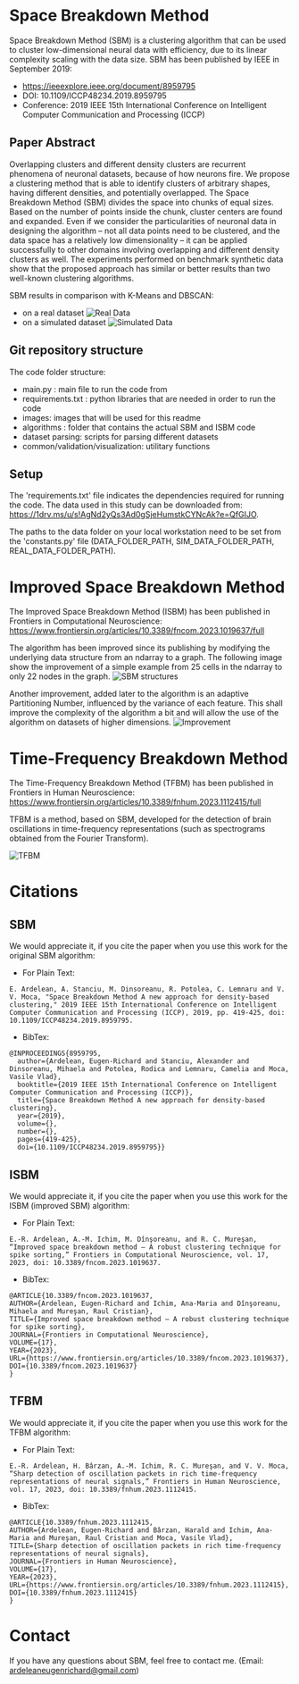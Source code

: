# Space Breakdown Method
Space Breakdown Method (SBM) is a clustering algorithm that can be used to cluster low-dimensional neural data with efficiency, due to its linear complexity scaling with the data size.
SBM has been published by IEEE in September 2019:
- https://ieeexplore.ieee.org/document/8959795
- DOI: 10.1109/ICCP48234.2019.8959795
- Conference: 2019 IEEE 15th International Conference on Intelligent Computer Communication and Processing (ICCP)


## Paper Abstract
Overlapping clusters and different density clusters are recurrent phenomena of neuronal datasets, because of how neurons fire. We propose a clustering method that is able to identify clusters of arbitrary shapes, having different densities, and potentially overlapped. The Space Breakdown Method (SBM) divides the space into chunks of equal sizes. Based on the number of points inside the chunk, cluster centers are found and expanded. Even if we consider the particularities of neuronal data in designing the algorithm – not all data points need to be clustered, and the data space has a relatively low dimensionality – it can be applied successfully to other domains involving overlapping and different density clusters as well. The experiments performed on benchmark synthetic data show that the proposed approach has similar or better results than two well-known clustering algorithms. 

SBM results in comparison with K-Means and DBSCAN:
- on a real dataset
![Real Data](/images/real_data.PNG?raw=true)
- on a simulated dataset 
![Simulated Data](/images/simulated_data.PNG?raw=true)

## Git repository structure
The code folder structure:
- main.py : main file to run the code from
- requirements.txt : python libraries that are needed in order to run the code
- images: images that will be used for this readme
- algorithms : folder that contains the actual SBM and ISBM code
- dataset parsing: scripts for parsing different datasets
- common/validation/visualization: utilitary functions

## Setup
The 'requirements.txt' file indicates the dependencies required for running the code. The data used in this study can be downloaded from: https://1drv.ms/u/s!AgNd2yQs3Ad0gSjeHumstkCYNcAk?e=QfGIJO. 

The paths to the data folder on your local workstation need to be set from the 'constants.py' file (DATA_FOLDER_PATH, SIM_DATA_FOLDER_PATH, REAL_DATA_FOLDER_PATH).


# Improved Space Breakdown Method
The Improved Space Breakdown Method (ISBM) has been published in Frontiers in Computational Neuroscience: 
https://www.frontiersin.org/articles/10.3389/fncom.2023.1019637/full

The algorithm has been improved since its publishing by modifying the underlying data structure from an ndarray to a graph. The following image show the improvement of a simple example from 25 cells in the ndarray to only 22 nodes in the graph.
![SBM structures](/images/isbm_struct.png?raw=true)

Another improvement, added later to the algorithm is an adaptive Partitioning Number, influenced by the variance of each feature. This shall improve the complexity of the algorithm a bit and will allow the use of the algorithm on datasets of higher dimensions.
![Improvement](/images/isbm.png?raw=true)


# Time-Frequency Breakdown Method
The Time-Frequency Breakdown Method (TFBM) has been published in Frontiers in Human Neuroscience:
https://www.frontiersin.org/articles/10.3389/fnhum.2023.1112415/full

TFBM is a method, based on SBM, developed for the detection of brain oscillations in time-frequency representations (such as spectrograms obtained from the Fourier Transform). 

![TFBM](/images/tfbm.png?raw=true)

# Citations
## SBM
We would appreciate it, if you cite the paper when you use this work for the original SBM algorithm:

- For Plain Text:
```
E. Ardelean, A. Stanciu, M. Dinsoreanu, R. Potolea, C. Lemnaru and V. V. Moca, "Space Breakdown Method A new approach for density-based clustering," 2019 IEEE 15th International Conference on Intelligent Computer Communication and Processing (ICCP), 2019, pp. 419-425, doi: 10.1109/ICCP48234.2019.8959795.
```

- BibTex:
```
@INPROCEEDINGS{8959795,
  author={Ardelean, Eugen-Richard and Stanciu, Alexander and Dinsoreanu, Mihaela and Potolea, Rodica and Lemnaru, Camelia and Moca, Vasile Vlad},
  booktitle={2019 IEEE 15th International Conference on Intelligent Computer Communication and Processing (ICCP)}, 
  title={Space Breakdown Method A new approach for density-based clustering}, 
  year={2019},
  volume={},
  number={},
  pages={419-425},
  doi={10.1109/ICCP48234.2019.8959795}}
```
## ISBM
We would appreciate it, if you cite the paper when you use this work for the ISBM (improved SBM) algorithm:

- For Plain Text:
```
E.-R. Ardelean, A.-M. Ichim, M. Dînşoreanu, and R. C. Mureşan, “Improved space breakdown method – A robust clustering technique for spike sorting,” Frontiers in Computational Neuroscience, vol. 17, 2023, doi: 10.3389/fncom.2023.1019637.
```

- BibTex:
```
@ARTICLE{10.3389/fncom.2023.1019637,
AUTHOR={Ardelean, Eugen-Richard and Ichim, Ana-Maria and Dînşoreanu, Mihaela and Mureşan, Raul Cristian},   
TITLE={Improved space breakdown method – A robust clustering technique for spike sorting},      
JOURNAL={Frontiers in Computational Neuroscience},      
VOLUME={17},           
YEAR={2023},      
URL={https://www.frontiersin.org/articles/10.3389/fncom.2023.1019637},       
DOI={10.3389/fncom.2023.1019637}      
}
```

## TFBM
We would appreciate it, if you cite the paper when you use this work for the TFBM algorithm:

- For Plain Text:
```
E.-R. Ardelean, H. Bârzan, A.-M. Ichim, R. C. Mureşan, and V. V. Moca, “Sharp detection of oscillation packets in rich time-frequency representations of neural signals,” Frontiers in Human Neuroscience, vol. 17, 2023, doi: 10.3389/fnhum.2023.1112415.
```

- BibTex:
```
@ARTICLE{10.3389/fnhum.2023.1112415,
AUTHOR={Ardelean, Eugen-Richard and Bârzan, Harald and Ichim, Ana-Maria and Mureşan, Raul Cristian and Moca, Vasile Vlad},   
TITLE={Sharp detection of oscillation packets in rich time-frequency representations of neural signals},      
JOURNAL={Frontiers in Human Neuroscience},      
VOLUME={17},           
YEAR={2023},      
URL={https://www.frontiersin.org/articles/10.3389/fnhum.2023.1112415},       
DOI={10.3389/fnhum.2023.1112415}
}
```

# Contact
If you have any questions about SBM, feel free to contact me. (Email: ardeleaneugenrichard@gmail.com)
